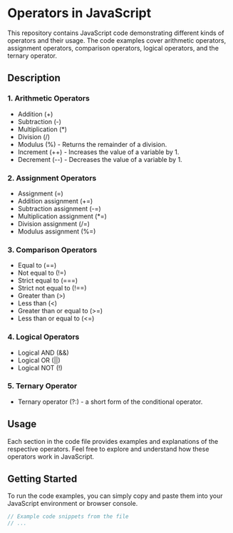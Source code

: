 # Operators in JavaScript

This repository contains JavaScript code demonstrating different kinds of operators and their usage. The code examples cover arithmetic operators, assignment operators, comparison operators, logical operators, and the ternary operator.

## Description

### 1. Arithmetic Operators
- Addition (+)
- Subtraction (-)
- Multiplication (*)
- Division (/)
- Modulus (%) - Returns the remainder of a division.
- Increment (++) - Increases the value of a variable by 1.
- Decrement (--) - Decreases the value of a variable by 1.

### 2. Assignment Operators
- Assignment (=)
- Addition assignment (+=)
- Subtraction assignment (-=)
- Multiplication assignment (*=)
- Division assignment (/=)
- Modulus assignment (%=)

### 3. Comparison Operators
- Equal to (==)
- Not equal to (!=)
- Strict equal to (===)
- Strict not equal to (!==)
- Greater than (>)
- Less than (<)
- Greater than or equal to (>=)
- Less than or equal to (<=)

### 4. Logical Operators
- Logical AND (&&)
- Logical OR (||)
- Logical NOT (!)

### 5. Ternary Operator
- Ternary operator (?:) - a short form of the conditional operator.

## Usage

Each section in the code file provides examples and explanations of the respective operators. Feel free to explore and understand how these operators work in JavaScript.

## Getting Started

To run the code examples, you can simply copy and paste them into your JavaScript environment or browser console.

```javascript
// Example code snippets from the file
// ...

